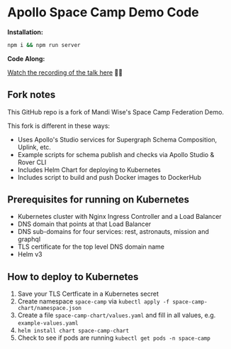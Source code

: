 # Apollo Space Camp Demo Code

**Installation:**

```sh
npm i && npm run server
```

**Code Along:**

[Watch the recording of the talk here](https://www.youtube.com/watch?v=zZnHA3yyPJY&t=1987s) 👩‍💻

## Fork notes

This GitHub repo is a fork of Mandi Wise's Space Camp Federation Demo.

This fork is different in these ways:
* Uses Apollo's Studio services for Supergraph Schema Composition, Uplink, etc.
* Example scripts for schema publish and checks via Apollo Studio & Rover CLI
* Includes Helm Chart for deploying to Kubernetes
* Includes script to build and push Docker images to DockerHub

## Prerequisites for running on Kubernetes

* Kubernetes cluster with Nginx Ingress Controller and a Load Balancer
* DNS domain that points at that Load Balancer
* DNS sub-domains for four services: rest, astronauts, mission and graphql
* TLS certificate for the top level DNS domain name
* Helm v3

## How to deploy to Kubernetes

1. Save your TLS Certficate in a Kubernetes secret
2. Create namespace `space-camp` via `kubectl apply -f space-camp-chart/namespace.json`
3. Create a file `space-camp-chart/values.yaml` and fill in all values, e.g. `example-values.yaml`
4. `helm install chart space-camp-chart`
5. Check to see if pods are running `kubectl get pods -n space-camp` 
